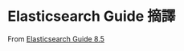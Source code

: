 # Elasticsearch Guide 摘譯

From [Elasticsearch Guide 8.5](https://www.elastic.co/guide/en/elasticsearch/reference/8.5/elasticsearch-intro.html)
